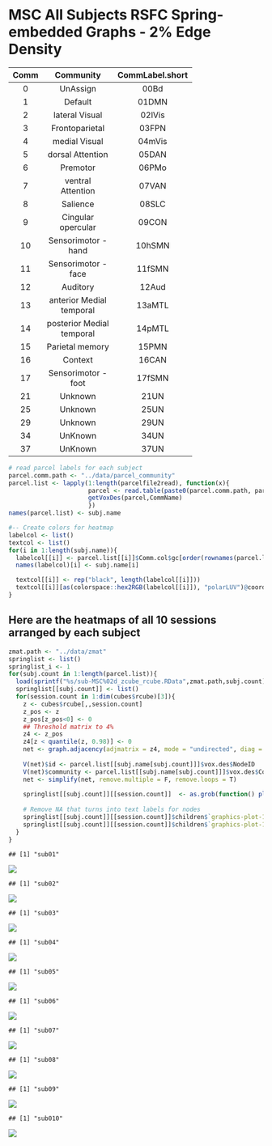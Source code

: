 MSC All Subjects RSFC Spring-embedded Graphs - 2% Edge Density
================

<table style="width:72%;">
<colgroup>
<col width="9%" />
<col width="38%" />
<col width="23%" />
</colgroup>
<thead>
<tr class="header">
<th align="center">Comm</th>
<th align="center">Community</th>
<th align="center">CommLabel.short</th>
</tr>
</thead>
<tbody>
<tr class="odd">
<td align="center">0</td>
<td align="center">UnAssign</td>
<td align="center">00Bd</td>
</tr>
<tr class="even">
<td align="center">1</td>
<td align="center">Default</td>
<td align="center">01DMN</td>
</tr>
<tr class="odd">
<td align="center">2</td>
<td align="center">lateral Visual</td>
<td align="center">02lVis</td>
</tr>
<tr class="even">
<td align="center">3</td>
<td align="center">Frontoparietal</td>
<td align="center">03FPN</td>
</tr>
<tr class="odd">
<td align="center">4</td>
<td align="center">medial Visual</td>
<td align="center">04mVis</td>
</tr>
<tr class="even">
<td align="center">5</td>
<td align="center">dorsal Attention</td>
<td align="center">05DAN</td>
</tr>
<tr class="odd">
<td align="center">6</td>
<td align="center">Premotor</td>
<td align="center">06PMo</td>
</tr>
<tr class="even">
<td align="center">7</td>
<td align="center">ventral Attention</td>
<td align="center">07VAN</td>
</tr>
<tr class="odd">
<td align="center">8</td>
<td align="center">Salience</td>
<td align="center">08SLC</td>
</tr>
<tr class="even">
<td align="center">9</td>
<td align="center">Cingular opercular</td>
<td align="center">09CON</td>
</tr>
<tr class="odd">
<td align="center">10</td>
<td align="center">Sensorimotor - hand</td>
<td align="center">10hSMN</td>
</tr>
<tr class="even">
<td align="center">11</td>
<td align="center">Sensorimotor - face</td>
<td align="center">11fSMN</td>
</tr>
<tr class="odd">
<td align="center">12</td>
<td align="center">Auditory</td>
<td align="center">12Aud</td>
</tr>
<tr class="even">
<td align="center">13</td>
<td align="center">anterior Medial temporal</td>
<td align="center">13aMTL</td>
</tr>
<tr class="odd">
<td align="center">14</td>
<td align="center">posterior Medial temporal</td>
<td align="center">14pMTL</td>
</tr>
<tr class="even">
<td align="center">15</td>
<td align="center">Parietal memory</td>
<td align="center">15PMN</td>
</tr>
<tr class="odd">
<td align="center">16</td>
<td align="center">Context</td>
<td align="center">16CAN</td>
</tr>
<tr class="even">
<td align="center">17</td>
<td align="center">Sensorimotor - foot</td>
<td align="center">17fSMN</td>
</tr>
<tr class="odd">
<td align="center">21</td>
<td align="center">Unknown</td>
<td align="center">21UN</td>
</tr>
<tr class="even">
<td align="center">25</td>
<td align="center">Unknown</td>
<td align="center">25UN</td>
</tr>
<tr class="odd">
<td align="center">29</td>
<td align="center">Unknown</td>
<td align="center">29UN</td>
</tr>
<tr class="even">
<td align="center">34</td>
<td align="center">UnKnown</td>
<td align="center">34UN</td>
</tr>
<tr class="odd">
<td align="center">37</td>
<td align="center">UnKnown</td>
<td align="center">37UN</td>
</tr>
</tbody>
</table>

``` r
# read parcel labels for each subject
parcel.comm.path <- "../data/parcel_community"
parcel.list <- lapply(1:length(parcelfile2read), function(x){
                      parcel <- read.table(paste0(parcel.comm.path, parcelfile2read[x]),sep = ",")
                      getVoxDes(parcel,CommName)
                      })
names(parcel.list) <- subj.name

#-- Create colors for heatmap
labelcol <- list()
textcol <- list()
for(i in 1:length(subj.name)){
  labelcol[[i]] <- parcel.list[[i]]$Comm.col$gc[order(rownames(parcel.list[[i]]$Comm.col$gc))]
  names(labelcol)[i] <- subj.name[i]

  textcol[[i]] <- rep("black", length(labelcol[[i]]))
  textcol[[i]][as(colorspace::hex2RGB(labelcol[[i]]), "polarLUV")@coords[,1] < 35] <- "white"  # Convert hex2RGB to lum
}
```

Here are the heatmaps of all 10 sessions arranged by each subject
-----------------------------------------------------------------

``` r
zmat.path <- "../data/zmat"
springlist <- list()
springlist_i <- 1
for(subj.count in 1:length(parcel.list)){
  load(sprintf("%s/sub-MSC%02d_zcube_rcube.RData",zmat.path,subj.count))
  springlist[[subj.count]] <- list()
  for(session.count in 1:dim(cubes$rcube)[3]){
    z <- cubes$rcube[,,session.count]
    z_pos <- z
    z_pos[z_pos<0] <- 0
    ## Threshold matrix to 4%
    z4 <- z_pos
    z4[z < quantile(z, 0.98)] <- 0
    net <- graph.adjacency(adjmatrix = z4, mode = "undirected", diag = F, weighted = T)
    
    V(net)$id <- parcel.list[[subj.name[subj.count]]]$vox.des$NodeID
    V(net)$community <- parcel.list[[subj.name[subj.count]]]$vox.des$Comm
    net <- simplify(net, remove.multiple = F, remove.loops = T) 
    
    springlist[[subj.count]][[session.count]]  <- as.grob(function() plot(net, layout=layout_with_fr, vertex.label=NA, vertex.size=7, vertex.color=parcel.list[[subj.name[subj.count]]]$vox.des$Comm.Col, alpha=.6))
   
    # Remove NA that turns into text labels for nodes
    springlist[[subj.count]][[session.count]]$children$`graphics-plot-1-text-1`$label <- ""
    springlist[[subj.count]][[session.count]]$children$`graphics-plot-1-text-2`$label <- ""
  }
}
```

    ## [1] "sub01"

![](DisplayMSC_SpringEmbedded_2td_files/figure-markdown_github/plot_all_sub_session_spring-1.png)

    ## [1] "sub02"

![](DisplayMSC_SpringEmbedded_2td_files/figure-markdown_github/plot_all_sub_session_spring-2.png)

    ## [1] "sub03"

![](DisplayMSC_SpringEmbedded_2td_files/figure-markdown_github/plot_all_sub_session_spring-3.png)

    ## [1] "sub04"

![](DisplayMSC_SpringEmbedded_2td_files/figure-markdown_github/plot_all_sub_session_spring-4.png)

    ## [1] "sub05"

![](DisplayMSC_SpringEmbedded_2td_files/figure-markdown_github/plot_all_sub_session_spring-5.png)

    ## [1] "sub06"

![](DisplayMSC_SpringEmbedded_2td_files/figure-markdown_github/plot_all_sub_session_spring-6.png)

    ## [1] "sub07"

![](DisplayMSC_SpringEmbedded_2td_files/figure-markdown_github/plot_all_sub_session_spring-7.png)

    ## [1] "sub08"

![](DisplayMSC_SpringEmbedded_2td_files/figure-markdown_github/plot_all_sub_session_spring-8.png)

    ## [1] "sub09"

![](DisplayMSC_SpringEmbedded_2td_files/figure-markdown_github/plot_all_sub_session_spring-9.png)

    ## [1] "sub010"

![](DisplayMSC_SpringEmbedded_2td_files/figure-markdown_github/plot_all_sub_session_spring-10.png)
